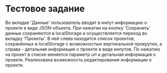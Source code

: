 # Тестовое задание

Во вкладке 'Данные' пользователь вводит в инпут информацию о проекте в виде JSON-объекта. При нажатии на кнопку 'Сохранить' данные сохраняются в localStorage и осуществляется переход во вкладку 'Проекты'. В ней слева находится список проектов, сохранённых в localStorage с возможностью вертикальной прокрутки, а справа - детальная информация о проекте в виде инпутов. По нажатию на проект в списке меняется параметр url и детальная информация о проекте. Реализована возможность редактирования информации о проекте.
